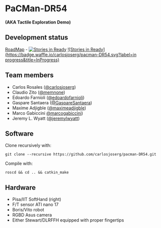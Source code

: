 # PaCMan-DR54

__(AKA Tactile Exploration Demo)__

## Development status

[RoadMap](https://github.com/carlosjoserg/pacman-DR54/milestones) - [![Stories in Ready](https://badge.waffle.io/carlosjoserg/pacman-DR54.svg?label=tasks&title=Backlog)](http://waffle.io/carlosjoserg/pacman-DR54) [![Stories in Ready](https://badge.waffle.io/carlosjoserg/pacman-DR54.svg?label=in progress&title=InProgress)](http://waffle.io/carlosjoserg/pacman-DR54) 

## Team members

  * Carlos Rosales ([@carlosjoserg](https://github.com/carlosjoserg))
  * Claudio Zito ([@memnone](https://github.com/memnone))
  * Edoardo Farnioli ([@edoardofarnioli](https://github.com/edoardofarnioli))
  * Gaspare Santaera ([@GaspareSantaera](https://github.com/GaspareSantaera))
  * Maxime Adjigble ([@maximeadjigble](https://github.com/maximeadjigble))
  * Marco Gabiccini [@marcogabiccini](https://github.com/marcogabiccini))
  * Jeremy L. Wyatt ([@jeremylwyatt](https://github.com/jeremylwyatt))

## Software

Clone recursively with:

`git clone --recursive https://github.com/carlosjoserg/pacman-DR54.git` 

Compile with:

`roscd && cd .. && catkin_make`

## Hardware

  - Pisa/IIT SoftHand (right)
  - F/T sensor ATI nano 17
  - Boris/Vito robot
  - RGBD Asus camera
  - Either Stewart/DLRFFH equipped with proper fingertips
